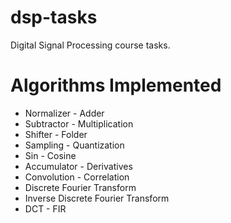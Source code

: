# dsp-tasks
Digital Signal Processing course tasks.

# Algorithms Implemented
- Normalizer  - Adder
- Subtractor  - Multiplication
- Shifter - Folder  
- Sampling  - Quantization
- Sin - Cosine
- Accumulator - Derivatives
- Convolution - Correlation
- Discrete Fourier Transform
- Inverse Discrete Fourier Transform
- DCT - FIR
